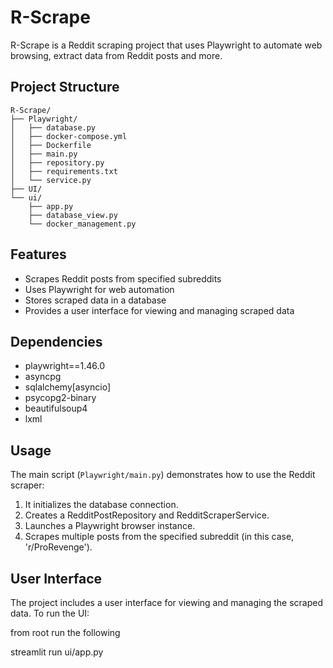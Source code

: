 # R-Scrape

R-Scrape is a Reddit scraping project that uses Playwright to automate web browsing, extract data from Reddit posts and more.

## Project Structure

```
R-Scrape/
├── Playwright/
│   ├── database.py
│   ├── docker-compose.yml
│   ├── Dockerfile
│   ├── main.py
│   ├── repository.py
│   ├── requirements.txt
│   └── service.py
├── UI/
└── ui/
    ├── app.py
    ├── database_view.py
    └── docker_management.py
```

## Features

- Scrapes Reddit posts from specified subreddits
- Uses Playwright for web automation
- Stores scraped data in a database
- Provides a user interface for viewing and managing scraped data

## Dependencies

- playwright==1.46.0
- asyncpg
- sqlalchemy[asyncio]
- psycopg2-binary
- beautifulsoup4
- lxml

## Usage

The main script (`Playwright/main.py`) demonstrates how to use the Reddit scraper:

1. It initializes the database connection.
2. Creates a RedditPostRepository and RedditScraperService.
3. Launches a Playwright browser instance.
4. Scrapes multiple posts from the specified subreddit (in this case, 'r/ProRevenge').

## User Interface

The project includes a user interface for viewing and managing the scraped data. To run the UI:

from root run the following

streamlit run ui/app.py
